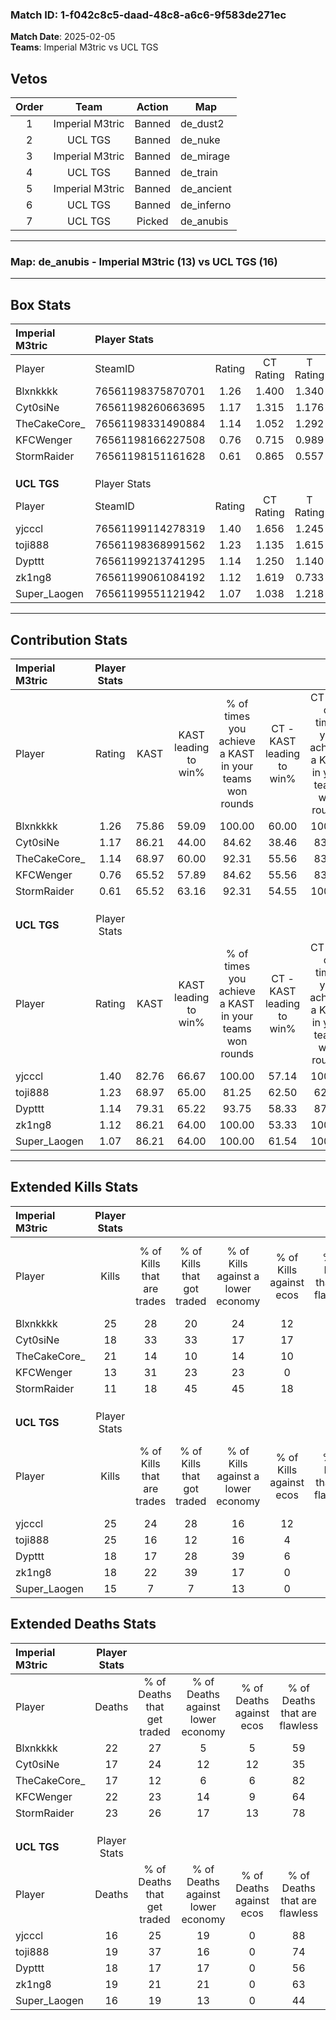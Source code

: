 ### Match ID: 1-f042c8c5-daad-48c8-a6c6-9f583de271ec  
**Match Date**: 2025-02-05  
**Teams**: Imperial M3tric vs UCL TGS  

## Vetos  

| Order | Team | Action | Map |
| :---: | :--: | :----: | --- |
| 1 | Imperial M3tric | Banned | de_dust2 |
| 2 | UCL TGS | Banned | de_nuke |
| 3 | Imperial M3tric | Banned | de_mirage |
| 4 | UCL TGS | Banned | de_train |
| 5 | Imperial M3tric | Banned | de_ancient |
| 6 | UCL TGS | Banned | de_inferno |
| 7 | UCL TGS | Picked | de_anubis |

---  

### **Map**: de_anubis - Imperial M3tric (13) vs UCL TGS (16)  
---  

## Box Stats  

| **Imperial M3tric** | Player Stats      |        |           |          |       |      |       |         |        |      |     |
| :- | :- | :-: | :-: | :-: | :-: | :-: | :-: | :-: | :-: | :-: | :-: |
| Player              | SteamID           | Rating | CT Rating | T Rating | KAST  | ADR  | Kills | Assists | Deaths | K/D  | HS% |
| Blxnkkkk            | 76561198375870701 |  1.26  |   1.400   |  1.340   | 75.86 | 86.8 |  25   |    7    |   22   | 1.14 | 48  |
| Cyt0siNe            | 76561198260663695 |  1.17  |   1.315   |  1.176   | 86.21 | 73.9 |  18   |    5    |   17   | 1.06 | 61  |
| TheCakeCore_        | 76561198331490884 |  1.14  |   1.052   |  1.292   | 68.97 | 73.5 |  21   |    7    |   17   | 1.24 | 38  |
| KFCWenger           | 76561198166227508 |  0.76  |   0.715   |  0.989   | 65.52 | 63.8 |  13   |    9    |   22   | 0.59 | 46  |
| StormRaider         | 76561198151161628 |  0.61  |   0.865   |  0.557   | 65.52 | 44.7 |  11   |    7    |   23   | 0.48 | 54  |
|                     |                   |        |           |          |       |      |       |         |        |      |     |
|                     |                   |        |           |          |       |      |       |         |        |      |     |
|                     |                   |        |           |          |       |      |       |         |        |      |     |
| **UCL TGS**         | Player Stats      |        |           |          |       |      |       |         |        |      |     |
| Player              | SteamID           | Rating | CT Rating | T Rating | KAST  | ADR  | Kills | Assists | Deaths | K/D  | HS% |
| yjcccl              | 76561199114278319 |  1.40  |   1.656   |  1.245   | 82.76 | 84.1 |  25   |    4    |   16   | 1.56 | 52  |
| toji888             | 76561198368991562 |  1.23  |   1.135   |  1.615   | 68.97 | 81.1 |  25   |    4    |   19   | 1.32 | 28  |
| Dypttt              | 76561199213741295 |  1.14  |   1.250   |  1.140   | 79.31 | 82.6 |  18   |    9    |   18   | 1.00 | 27  |
| zk1ng8              | 76561199061084192 |  1.12  |   1.619   |  0.733   | 86.21 | 67.3 |  18   |    7    |   19   | 0.95 | 61  |
| Super_Laogen        | 76561199551121942 |  1.07  |   1.038   |  1.218   | 86.21 | 61.0 |  15   |    9    |   16   | 0.94 | 33  |
---  

## Contribution Stats  

| **Imperial M3tric** | Player Stats |       |                      |                                                        |                           |                                                             |                          |                                                            |
| :- | :-: | :-: | :-: | :-: | :-: | :-: | :-: | :-: |
| Player              |    Rating    | KAST  | KAST leading to win% | % of times you achieve a KAST in your teams won rounds | CT - KAST leading to win% | CT - % of times you achieve a KAST in your teams won rounds | T - KAST leading to win% | T - % of times you achieve a KAST in your teams won rounds |
| Blxnkkkk            |     1.26     | 75.86 |        59.09         |                         100.00                         |           60.00           |                           100.00                            |          58.33           |                           100.00                           |
| Cyt0siNe            |     1.17     | 86.21 |        44.00         |                         84.62                          |           38.46           |                            83.33                            |          50.00           |                           85.71                            |
| TheCakeCore_        |     1.14     | 68.97 |        60.00         |                         92.31                          |           55.56           |                            83.33                            |          63.64           |                           100.00                           |
| KFCWenger           |     0.76     | 65.52 |        57.89         |                         84.62                          |           55.56           |                            83.33                            |          60.00           |                           85.71                            |
| StormRaider         |     0.61     | 65.52 |        63.16         |                         92.31                          |           54.55           |                           100.00                            |          75.00           |                           85.71                            |
|                     |              |       |                      |                                                        |                           |                                                             |                          |                                                            |
|                     |              |       |                      |                                                        |                           |                                                             |                          |                                                            |
|                     |              |       |                      |                                                        |                           |                                                             |                          |                                                            |
| **UCL TGS**         | Player Stats |       |                      |                                                        |                           |                                                             |                          |                                                            |
| Player              |    Rating    | KAST  | KAST leading to win% | % of times you achieve a KAST in your teams won rounds | CT - KAST leading to win% | CT - % of times you achieve a KAST in your teams won rounds | T - KAST leading to win% | T - % of times you achieve a KAST in your teams won rounds |
| yjcccl              |     1.40     | 82.76 |        66.67         |                         100.00                         |           57.14           |                           100.00                            |          80.00           |                           100.00                           |
| toji888             |     1.23     | 68.97 |        65.00         |                         81.25                          |           62.50           |                            62.50                            |          66.67           |                           100.00                           |
| Dypttt              |     1.14     | 79.31 |        65.22         |                         93.75                          |           58.33           |                            87.50                            |          72.73           |                           100.00                           |
| zk1ng8              |     1.12     | 86.21 |        64.00         |                         100.00                         |           53.33           |                           100.00                            |          80.00           |                           100.00                           |
| Super_Laogen        |     1.07     | 86.21 |        64.00         |                         100.00                         |           61.54           |                           100.00                            |          66.67           |                           100.00                           |
---  

## Extended Kills Stats  

| **Imperial M3tric** | Player Stats |                            |                            |                                    |                         |                              |                                 |                                       |                    |           |
| :- | :-: | :-: | :-: | :-: | :-: | :-: | :-: | :-: | :-: | :-: |
| Player              |    Kills     | % of Kills that are trades | % of Kills that got traded | % of Kills against a lower economy | % of Kills against ecos | % of Kills that are flawless | % of Kills that are close duels | % of Kills that are assisted by flash | Pistol Round Kills | AWP Kills |
| Blxnkkkk            |      25      |             28             |             20             |                 24                 |           12            |              60              |                4                |                   0                   |         3          |     0     |
| Cyt0siNe            |      18      |             33             |             33             |                 17                 |           17            |              78              |               11                |                   0                   |         1          |     0     |
| TheCakeCore_        |      21      |             14             |             10             |                 14                 |           10            |              67              |                5                |                   0                   |         2          |     3     |
| KFCWenger           |      13      |             31             |             23             |                 23                 |            0            |              62              |                8                |                  15                   |         3          |     1     |
| StormRaider         |      11      |             18             |             45             |                 45                 |           18            |              45              |                0                |                   0                   |         1          |     0     |
|                     |              |                            |                            |                                    |                         |                              |                                 |                                       |                    |           |
|                     |              |                            |                            |                                    |                         |                              |                                 |                                       |                    |           |
|                     |              |                            |                            |                                    |                         |                              |                                 |                                       |                    |           |
| **UCL TGS**         | Player Stats |                            |                            |                                    |                         |                              |                                 |                                       |                    |           |
| Player              |    Kills     | % of Kills that are trades | % of Kills that got traded | % of Kills against a lower economy | % of Kills against ecos | % of Kills that are flawless | % of Kills that are close duels | % of Kills that are assisted by flash | Pistol Round Kills | AWP Kills |
| yjcccl              |      25      |             24             |             28             |                 16                 |           12            |              76              |                4                |                   8                   |         2          |     0     |
| toji888             |      25      |             16             |             12             |                 16                 |            4            |              76              |                0                |                   0                   |         0          |    11     |
| Dypttt              |      18      |             17             |             28             |                 39                 |            6            |              56              |                6                |                   0                   |         0          |     0     |
| zk1ng8              |      18      |             22             |             39             |                 17                 |            0            |              39              |               17                |                   0                   |         2          |     0     |
| Super_Laogen        |      15      |             7              |             7              |                 13                 |            0            |              60              |                7                |                   0                   |         2          |     0     |
## Extended Deaths Stats  

| **Imperial M3tric** | Player Stats |                             |                                   |                          |                               |                            |                           |               |
| :- | :-: | :-: | :-: | :-: | :-: | :-: | :-: | :-: |
| Player              |    Deaths    | % of Deaths that get traded | % of Deaths against lower economy | % of Deaths against ecos | % of Deaths that are flawless | % of Deaths that are close | % of Deaths while blinded | Deaths to AWP |
| Blxnkkkk            |      22      |             27              |                 5                 |            5             |              59               |             5              |             0             |       1       |
| Cyt0siNe            |      17      |             24              |                12                 |            12            |              35               |             6              |             6             |       3       |
| TheCakeCore_        |      17      |             12              |                 6                 |            6             |              82               |             0              |             0             |       3       |
| KFCWenger           |      22      |             23              |                14                 |            9             |              64               |             9              |             0             |       2       |
| StormRaider         |      23      |             26              |                17                 |            13            |              78               |             9              |             4             |       2       |
|                     |              |                             |                                   |                          |                               |                            |                           |               |
|                     |              |                             |                                   |                          |                               |                            |                           |               |
|                     |              |                             |                                   |                          |                               |                            |                           |               |
| **UCL TGS**         | Player Stats |                             |                                   |                          |                               |                            |                           |               |
| Player              |    Deaths    | % of Deaths that get traded | % of Deaths against lower economy | % of Deaths against ecos | % of Deaths that are flawless | % of Deaths that are close | % of Deaths while blinded | Deaths to AWP |
| yjcccl              |      16      |             25              |                19                 |            0             |              88               |             0              |             6             |       1       |
| toji888             |      19      |             37              |                16                 |            0             |              74               |             5              |             0             |       1       |
| Dypttt              |      18      |             17              |                17                 |            0             |              56               |             11             |             0             |       0       |
| zk1ng8              |      19      |             21              |                21                 |            0             |              63               |             0              |             5             |       1       |
| Super_Laogen        |      16      |             19              |                13                 |            0             |              44               |             13             |             0             |       1       |
